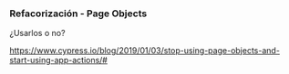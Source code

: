 ### Refacorización - Page Objects

¿Usarlos o no?

https://www.cypress.io/blog/2019/01/03/stop-using-page-objects-and-start-using-app-actions/#
